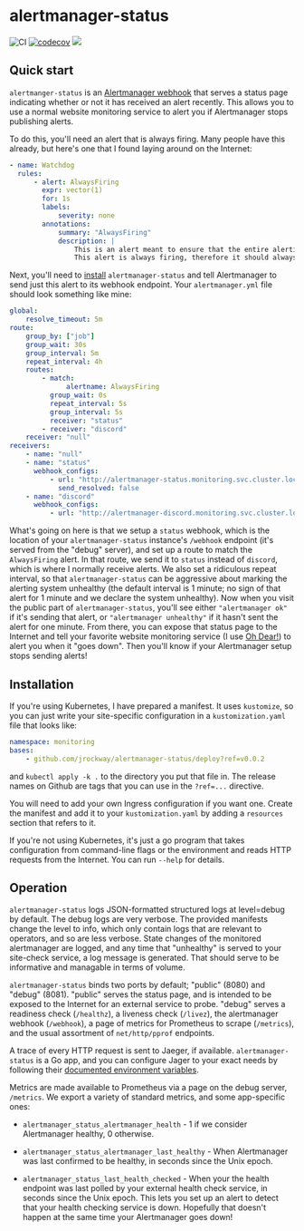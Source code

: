 # alertmanager-status

![CI](https://ci.jrock.us/api/v1/teams/main/pipelines/alertmanager-status/jobs/ci/badge)
[![codecov](https://codecov.io/gh/jrockway/alertmanager-status/branch/master/graph/badge.svg)](https://codecov.io/gh/jrockway/alertmanager-status)
[![](https://images.microbadger.com/badges/version/jrockway/alertmanager-status.svg)](https://microbadger.com/images/jrockway/alertmanager-status)

## Quick start

`alertmanger-status` is an
[Alertmanager webhook](https://prometheus.io/docs/alerting/latest/configuration/#webhook_config)
that serves a status page indicating whether or not it has received an alert recently. This allows
you to use a normal website monitoring service to alert you if Alertmanager stops publishing alerts.

To do this, you'll need an alert that is always firing. Many people have this already, but here's
one that I found laying around on the Internet:

```yaml
- name: Watchdog
  rules:
      - alert: AlwaysFiring
        expr: vector(1)
        for: 1s
        labels:
            severity: none
        annotations:
            summary: "AlwaysFiring"
            description: |
                This is an alert meant to ensure that the entire alerting pipeline is functional.
                This alert is always firing, therefore it should always be firing in Alertmanager.
```

Next, you'll need to [install](#Installation) `alertmanager-status` and tell Alertmanager to send
just this alert to its webhook endpoint. Your `alertmanager.yml` file should look something like
mine:

```yaml
global:
    resolve_timeout: 5m
route:
    group_by: ["job"]
    group_wait: 30s
    group_interval: 5m
    repeat_interval: 4h
    routes:
        - match:
              alertname: AlwaysFiring
          group_wait: 0s
          repeat_interval: 5s
          group_interval: 5s
          receiver: "status"
        - receiver: "discord"
    receiver: "null"
receivers:
    - name: "null"
    - name: "status"
      webhook_configs:
          - url: "http://alertmanager-status.monitoring.svc.cluster.local.:8081/webhook"
            send_resolved: false
    - name: "discord"
      webhook_configs:
          - url: "http://alertmanager-discord.monitoring.svc.cluster.local.:8080/"
```

What's going on here is that we setup a `status` webhook, which is the location of your
`alertmanager-status` instance's `/webhook` endpoint (it's served from the "debug" server), and set
up a route to match the `AlwaysFiring` alert. In that route, we send it to `status` instead of
`discord`, which is where I normally receive alerts. We also set a ridiculous repeat interval, so
that `alertmanager-status` can be aggressive about marking the alerting system unhealthy (the
default interval is 1 minute; no sign of that alert for 1 minute and we declare the system
unhealthy). Now when you visit the public part of `alertmanager-status`, you'll see either
`"alertmanager ok"` if it's sending that alert, or `"alertmanager unhealthy"` if it hasn't sent the
alert for one minute. From there, you can expose that status page to the Internet and tell your
favorite website monitoring service (I use [Oh Dear!](https://ohdear.app/)) to alert you when it
"goes down". Then you'll know if your Alertmanager setup stops sending alerts!

## Installation

If you're using Kubernetes, I have prepared a manifest. It uses `kustomize`, so you can just write
your site-specific configuration in a `kustomization.yaml` file that looks like:

```yaml
namespace: monitoring
bases:
    - github.com/jrockway/alertmanager-status/deploy?ref=v0.0.2
```

and `kubectl apply -k .` to the directory you put that file in. The release names on Github are tags
that you can use in the `?ref=...` directive.

You will need to add your own Ingress configuration if you want one. Create the manifest and add it
to your `kustomization.yaml` by adding a `resources` section that refers to it.

If you're not using Kubernetes, it's just a go program that takes configuration from command-line
flags or the environment and reads HTTP requests from the Internet. You can run `--help` for
details.

## Operation

`alertmanager-status` logs JSON-formatted structured logs at level=debug by default. The debug logs
are very verbose. The provided manifests change the level to info, which only contain logs that are
relevant to operators, and so are less verbose. State changes of the monitored alertmanager are
logged, and any time that "unhealthy" is served to your site-check service, a log message is
generated. That should serve to be informative and managable in terms of volume.

`alertmanager-status` binds two ports by default; "public" (8080) and "debug" (8081). "public"
serves the status page, and is intended to be exposed to the Internet for an external service to
probe. "debug" serves a readiness check (`/healthz`), a liveness check (`/livez`), the alertmanager
webhook (`/webhook`), a page of metrics for Prometheus to scrape (`/metrics`), and the usual
assortment of `net/http/pprof` endpoints.

A trace of every HTTP request is sent to Jaeger, if available. `alertmanager-status` is a Go app,
and you can configure Jager to your exact needs by following their
[documented environment variables](https://www.jaegertracing.io/docs/1.19/client-features/).

Metrics are made available to Prometheus via a page on the debug server, `/metrics`. We export a
variety of standard metrics, and some app-specific ones:

-   `alertmanager_status_alertmanager_health` - 1 if we consider Alertmanager healthy, 0 otherwise.

-   `alertmanager_status_alertmanager_last_healthy` - When Alertmanager was last confirmed to be
    healthy, in seconds since the Unix epoch.

-   `alertmanager_status_last_health_checked` - When your the health endpoint was last polled by
    your external health check service, in seconds since the Unix epoch. This lets you set up an
    alert to detect that your health checking service is down. Hopefully that doesn't happen at the
    same time your Alertmanager goes down!
